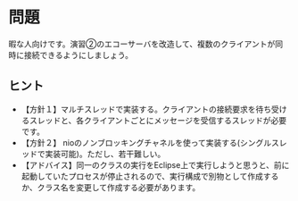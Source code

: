# 問題
暇な人向けです。演習②のエコーサーバを改造して、複数のクライアントが同時に接続できるようにしましょう。

## ヒント
* 【方針１】マルチスレッドで実装する。クライアントの接続要求を待ち受けるスレッドと、各クライアントごとにメッセージを受信するスレッドが必要です。
* 【方針２】 nioのノンブロッキングチャネルを使って実装する(シングルスレッドで実装可能)。ただし、若干難しい。
* 【アドバイス】同一のクラスの実行をEclipse上で実行しようと思うと、前に起動していたプロセスが停止されるので、実行構成で別物として作成するか、クラス名を変更して作成する必要があります。

